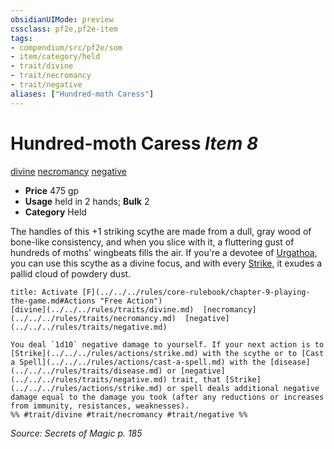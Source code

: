 ```yaml
---
obsidianUIMode: preview
cssclass: pf2e,pf2e-item
tags:
- compendium/src/pf2e/som
- item/category/held
- trait/divine
- trait/necromancy
- trait/negative
aliases: ["Hundred-moth Caress"]
---
```

# Hundred-moth Caress *Item 8*  
[divine](../../../Rules/traits/divine.md)  [necromancy](../../../Rules/traits/necromancy.md)  [negative](../../../Rules/traits/negative.md)  

- **Price** 475 gp
- **Usage** held in 2 hands; **Bulk** 2
- **Category** Held

The handles of this +1 striking scythe are made from a dull, gray wood of bone-like consistency, and when you slice with it, a fluttering gust of hundreds of moths' wingbeats fills the air. If you're a devotee of [Urgathoa](../../setting/deities/urgathoa.md), you can use this scythe as a divine focus, and with every [Strike](../../../Rules/actions/strike.md), it exudes a pallid cloud of powdery dust.

```ad-embed-ability
title: Activate [F](../../../rules/core-rulebook/chapter-9-playing-the-game.md#Actions "Free Action")
[divine](../../../rules/traits/divine.md)  [necromancy](../../../rules/traits/necromancy.md)  [negative](../../../rules/traits/negative.md)  

You deal `1d10` negative damage to yourself. If your next action is to [Strike](../../../rules/actions/strike.md) with the scythe or to [Cast a Spell](../../../rules/actions/cast-a-spell.md) with the [disease](../../../rules/traits/disease.md) or [negative](../../../rules/traits/negative.md) trait, that [Strike](../../../rules/actions/strike.md) or spell deals additional negative damage equal to the damage you took (after any reductions or increases from immunity, resistances, weaknesses).  
%% #trait/divine #trait/necromancy #trait/negative %%
```

*Source: Secrets of Magic p. 185*
